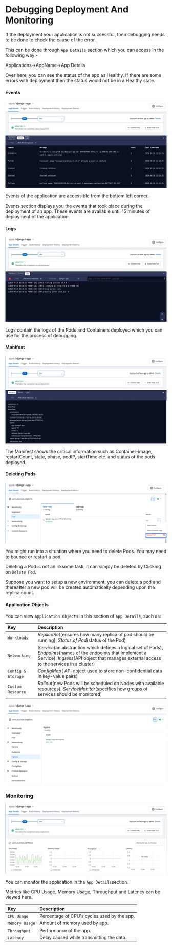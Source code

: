 # Debugging Deployment And Monitoring

If the deployment your application is not successful, then debugging needs to be done to check the cause of the error.

This can be done through `App Details` section which you can access in the following way:-

Applications-&gt;AppName-&gt;App Details

Over here, you can see the status of the app as Healthy. If there are some errors with deployment then the status would not be in a Healthy state.

#### Events

![](images/debugging-deployment-and-monitoring/events1.jpg)

Events of the application are accessible from the bottom left corner.

Events section displays you the events that took place during the deployment of an app. These events are available until 15 minutes of deployment of the application.

#### Logs

![](images/debugging-deployment-and-monitoring/events2.jpg)

Logs contain the logs of the Pods and Containers deployed which you can use for the process of debugging.

#### Manifest

![](images/debugging-deployment-and-monitoring/events3.jpg)

The Manifest shows the critical information such as Container-image, restartCount, state, phase, podIP, startTime etc. and status of the pods deployed.

#### Deleting Pods

![](images/debugging-deployment-and-monitoring/events5.png)



You might run into a situation where you need to delete Pods. You may need to bounce or restart a pod.

Deleting a Pod is not an irksome task, it can simply be deleted by Clicking on `Delete Pod`.

Suppose you want to setup a new environment, you can delete a pod and thereafter a new pod will be created automatically depending upon the replica count.

#### Application Objects

You can view `Application Objects` in this section of `App Details`, such as:

| Key | Description |
| :--- | :--- |
| `Workloads` | _ReplicaSet_\(ensures how many replica of pod should be running\), _Status of Pod_\(status of the Pod\) |
| `Networking` | _Service_\(an abstraction which defines a logical set of Pods\), _Endpoints_\(names of the endpoints that implement a Service\), _Ingress_\(API object that manages external access to the services in a cluster\) |
| `Config & Storage` | _ConfigMap_\( API object used to store non-confidential data in key-value pairs\) |
| `Custom Resource` | _Rollout_\(new Pods will be scheduled on Nodes with available resources\), _ServiceMonitor_\(specifies how groups of services should be monitored\) |

![](images/debugging-deployment-and-monitoring/events6.png)



### Monitoring

![](images/debugging-deployment-and-monitoring/events4.jpg)

You can monitor the application in the `App Details`section.

Metrics like CPU Usage, Memory Usage, Throughput and Latency can be viewed here.

| Key | Description |
| :--- | :--- |
| `CPU Usage` | Percentage of CPU's cycles used by the app. |
| `Memory Usage` | Amount of memory used by app. |
| `Throughput` | Performance of the app. |
| `Latency` | Delay caused while transmitting the data. |


